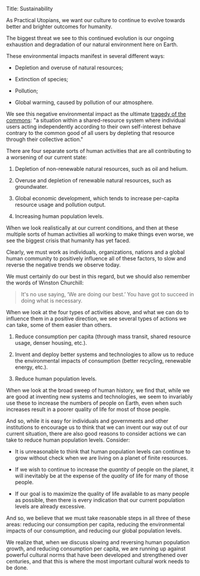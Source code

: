 Title: Sustainability

As Practical Utopians, we want our culture to continue to evolve towards better and brighter outcomes for humanity. 

The biggest threat we see to this continued evolution is our ongoing exhaustion and degradation of our natural environment here on Earth. 

These environmental impacts manifest in several different ways:

* Depletion and overuse of natural resources;

* Extinction of species;

* Pollution;

* Global warming, caused by pollution of our atmosphere. 

We see this negative environmental impact as the ultimate [tragedy of the commons][totc]: "a situation within a shared-resource system where individual users acting independently according to their own self-interest behave contrary to the common good of all users by depleting that resource through their collective action."

There are four separate sorts of human activities that are all contributing to a worsening of our current state:

1. Depletion of non-renewable natural resources, such as oil and helium. 

2. Overuse and depletion of renewable natural resources, such as groundwater. 

3. Global economic development, which tends to increase per-capita resource usage and pollution output. 

4. Increasing human population levels. 

When we look realistically at our current conditions, and then at these multiple sorts of human activities all working to make things even worse, we see the biggest crisis that humanity has yet faced. 

Clearly, we must work as individuals, organizations, nations and a global human community to positively influence all of these factors, to slow and reverse the negative trends we observe today. 

We must certainly do our best in this regard, but we should also remember the words of Winston Churchill:

> It's no use saying, ‘We are doing our best.’ You have got to succeed in doing what is necessary.

When we look at the four types of activities above, and what we can do to influence them in a positive direction, we see several types of actions we can take, some of them easier than others. 

1. Reduce consumption per capita (through mass transit, shared resource usage, denser housing, etc.).

2. Invent and deploy better systems and technologies to allow us to reduce the environmental impacts of consumption (better recycling, renewable energy, etc.).

3. Reduce human population levels. 

When we look at the broad sweep of human history, we find that, while we are good at inventing new systems and technologies, we seem to invariably use these to increase the numbers of people on Earth, even when such increases result in a poorer quality of life for most of those people. 

And so, while it is easy for individuals and governments and other institutions to encourage us to think that we can invent our way out of our current situation, there are also good reasons to consider actions we can take to reduce human population levels. Consider:

* It is unreasonable to think that human population levels can continue to grow without check when we are living on a planet of finite resources.

* If we wish to continue to increase the *quantity* of people on the planet, it will inevitably be at the expense of the *quality* of life for many of those people. 

* If our goal is to maximize the quality of life available to as many people as possible, then there is every indication that our current population levels are already excessive. 
 
And so, we believe that we must take reasonable steps in all three of these areas: reducing our consumption per capita, reducing the environmental impacts of our consumption, and reducing our global population levels. 

We realize that, when we discuss slowing and reversing human population growth, and reducing consumption per capita, we are running up against powerful cultural norms that have been developed and strengthened over centuries, and that this is where the most important cultural work needs to be done. 

[totc]: https://en.wikipedia.org/wiki/Tragedy_of_the_commons
[pg]:	https://en.wikipedia.org/wiki/World_population#/media/File:World_population_v3.svg
[ur]: http://www.practopians.org/images/urban_rural_graph2.jpg
